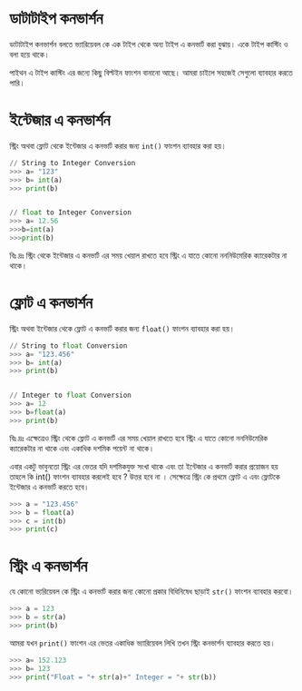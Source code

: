 # ডাটাটাইপ কনভার্শন 

ডাটাটাইপ কনভার্শন বলতে ভ্যারিয়েবল কে এক টাইপ থেকে অন্য টাইপ এ কনভার্ট করা বুঝায়। একে টাইপ কাস্টিং ও বলা হয়ে থাকে।

পাইথন এ টাইপ কাস্টিং এর জন্যে কিছু বিল্টইন ফাংশন বানানো আছে। আমরা চাইলে সহজেই সেগুলো ব্যাবহার করতে পারি।

# ইন্টেজার এ কনভার্শন 
স্ট্রিং অথবা ফ্লোট থেকে ইন্টেজার এ কনভার্ট করার জন্য ``` int() ``` ফাংশন ব্যাবহার করা হয়। 
```python
// String to Integer Conversion
>>> a= "123"
>>> b= int(a)
>>> print(b)


// float to Integer Conversion
>>> a= 12.56
>>>b=int(a)
>>>print(b)
```
বিঃ দ্রঃ  স্ট্রিং থেকে ইন্টেজার এ কনভার্ট এর সময় খেয়াল রাখতে হবে স্ট্রিং এ যাতে কোনো নননিউমেরিক ক্যারেকটার না থাকে।  

# ফ্লোট এ কনভার্শন 
স্ট্রিং অথবা ইন্টেজার থেকে ফ্লোট এ কনভার্ট করার জন্য ``` float() ``` ফাংশন ব্যাবহার করা হয়।
```python
// String to float Conversion
>>> a= "123.456"
>>> b= int(a)
>>> print(b)


// Integer to float Conversion
>>> a= 12
>>> b=float(a)
>>> print(b)
```
বিঃ দ্রঃ এক্ষেত্রেও স্ট্রিং থেকে ফ্লোট এ কনভার্ট এর সময় খেয়াল রাখতে হবে স্ট্রিং এ যাতে কোনো নননিউমেরিক ক্যারেকটার না থাকে এবং একাধিক দশমিক পয়েন্ট না থাকে। 

এবার একটু ভাবুনতো স্ট্রিং এর ভেতর যদি দশমিকযুক্ত সংখা থাকে এবং তা ইন্টেজার এ কনভার্ট করার প্রয়োজন হয় তাহলে কি int() ফাংশন ব্যাবহার করলেই হবে ? উত্তর হবে না । সেক্ষেত্রে স্ট্রিং কে প্রথমে ফ্লোট এ এবং ফ্লোটকে ইন্টেজার এ কনভার্ট করতে হবে।
```python
>>> a = "123.456"
>>> b = float(a)
>>> c = int(b)
>>> print(c)
```

# স্ট্রিং এ কনভার্শন
যে কোনো ভ্যরিয়েবল কে স্ট্রিং এ কনভার্ট করার জন্য কোনো প্রকার বিধিনিষেধ ছাড়াই ```str()``` ফাংশন ব্যাবহার করবো। 
```python
>>> a = 123
>>> b = str(a)
>>> print(b)
```

আমরা যখন ```print()``` ফাংশন এর ভেতর একাধিক ভ্যারিয়েবল লিখি তখন স্ট্রিং কনভার্শন ব্যাবহার করতে হয়। 
```python
>>> a= 152.123
>>> b= 123
>>> print("Float = "+ str(a)+" Integer = "+ str(b))
```


